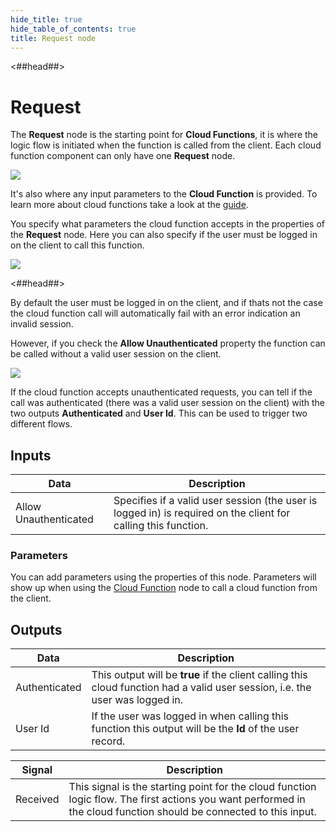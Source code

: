 ```yaml
---
hide_title: true
hide_table_of_contents: true
title: Request node
---
```


<##head##>

# Request

The **Request** node is the starting point for **Cloud Functions**, it is where the logic flow is initiated when the function is called from the client. Each cloud function component can only have one **Request** node.

<div className="ndl-image-with-background l">

![](/nodes/cloud-functions/request/request.png)

</div>

It's also where any input parameters to the **Cloud Function** is provided. To learn more about cloud functions take a look at the [guide](/docs/guides/cloud-logic/introduction).

You specify what parameters the cloud function accepts in the properties of the **Request** node. Here you can also specify if the user must be logged in on the client to call this function.

<div className="ndl-image-with-background l">

![](/nodes/cloud-functions/request/request-2.png)

</div>

<##head##>

By default the user must be logged in on the client, and if thats not the case the cloud function call will automatically fail with an error indication an invalid session.

However, if you check the **Allow Unauthenticated** property the function can be called without a valid user session on the client.

<div className="ndl-image-with-background xl">

![](/nodes/cloud-functions/request/request-3.png)

</div>

If the cloud function accepts unauthenticated requests, you can tell if the call was authenticated (there was a valid user session on the client) with the two outputs **Authenticated** and **User Id**. This can be used to trigger two different flows.

## Inputs

| Data                                            | Description                                                                                                                                                                                                                                                                            |
| ----------------------------------------------- | -------------------------------------------------------------------------------------------------------------------------------------------------------------------------------------------------------------------------------------------------------------------------------------- |
| <span className="ndl-data">Allow Unauthenticated</span> | Specifies if a valid user session (the user is logged in) is required on the client for calling this function. |

### Parameters
You can add parameters using the properties of this node. Parameters will show up when using the [Cloud Function](/nodes/data/cloud-data/cloud-function) node to call a cloud function from the client.

## Outputs

| Data                                            | Description                                                                                                                                                                                                                                                                            |
| ----------------------------------------------- | -------------------------------------------------------------------------------------------------------------------------------------------------------------------------------------------------------------------------------------------------------------------------------------- |
| <span className="ndl-data">Authenticated</span> | This output will be **true** if the client calling this cloud function had a valid user session, i.e. the user was logged in. |
| <span className="ndl-data">User Id</span> | If the user was logged in when calling this function this output will be the **Id** of the user record. |

| Signal                                      | Description                                                                                                                       |
| ------------------------------------------- | --------------------------------------------------------------------------------------------------------------------------------- |
| <span className="ndl-signal">Received</span> | This signal is the starting point for the cloud function logic flow. The first actions you want performed in the cloud function should be connected to this input. |


